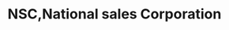 ---
title: "NSC,National sales Corporation"
url: /ettumanoor/nsc-national-sales-corporation/
shop: tiles
---